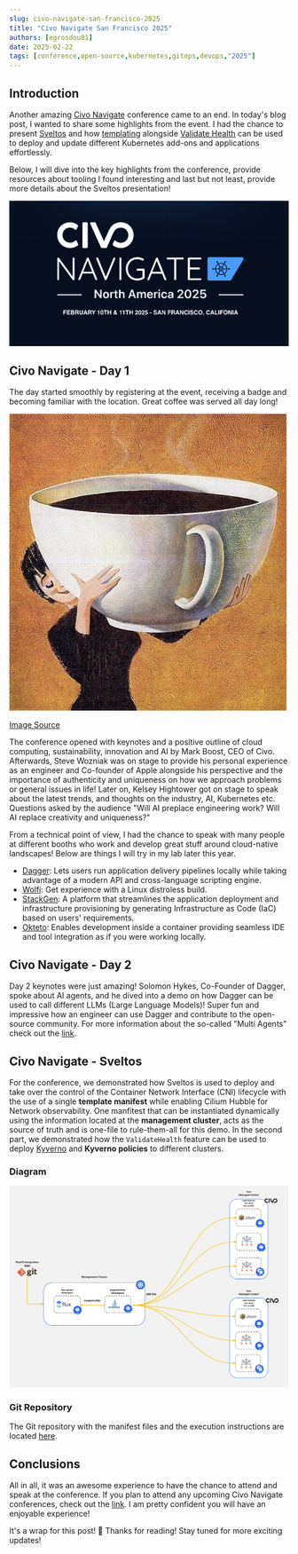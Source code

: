 ```yaml
---
slug: civo-navigate-san-francisco-2025
title: "Civo Navigate San Francisco 2025"
authors: [egrosdou01]
date: 2025-02-22
tags: [conference,open-source,kubernetes,gitops,devops,"2025"]
---
```


## Introduction

Another amazing [Civo Navigate](https://www.civo.com/navigate/north-america/2025) conference came to an end. In today's blog post, I wanted to share some highlights from the event. I had the chance to present [Sveltos](https://github.com/projectsveltos) and how [templating](https://projectsveltos.github.io/sveltos/template/intro_template/) alongside [Validate Health](https://projectsveltos.github.io/sveltos/addons/clusterprofile/#specvalidatehealths) can be used to deploy and update different Kubernetes add-ons and applications effortlessly. 

Below, I will dive into the key highlights from the conference, provide resources about tooling I found interesting and last but not least, provide more details about the Sveltos presentation!

![title image reading "Civo Navigate San Francisco 2025"](civo_navigate_san_francisco_2025.png)
<!--truncate-->

## Civo Navigate - Day 1

The day started smoothly by registering at the event, receiving a badge and becoming familiar with the location. Great coffee was served all day long!

![title image reading "Coffee"](coffee.png)

[Image Source](https://imgflip.com/memegenerator/43713348/large-coffee)

The conference opened with keynotes and a positive outline of cloud computing, sustainability, innovation and AI by Mark Boost, CEO of Civo. Afterwards, Steve Wozniak was on stage to provide his personal experience as an engineer and Co-founder of Apple alongside his perspective and the importance of authenticity and uniqueness on how we approach problems or general issues in life! Later on, Kelsey Hightower got on stage to speak about the latest trends, and thoughts on the industry, AI, Kubernetes etc. Questions asked by the audience "Will AI preplace engineering work? Will AI replace creativity and uniqueness?"

From a technical point of view, I had the chance to speak with many people at different booths who work and develop great stuff around cloud-native landscapes! Below are things I will try in my lab later this year.

- [Dagger](https://github.com/dagger/dagger): Lets users run application delivery pipelines locally while taking advantage of a modern API and cross-language scripting engine.
- [Wolfi](https://github.com/wolfi-dev): Get experience with a Linux distroless build.
- [StackGen](https://docs.appcd.io/): A platform that streamlines the application deployment and infrastructure provisioning by generating Infrastructure as Code (IaC) based on users' requirements.
- [Okteto](https://github.com/okteto/okteto): Enables development inside a container providing seamless IDE and tool integration as if you were working locally.

## Civo Navigate - Day 2

Day 2 keynotes were just amazing! Solomon Hykes, Co-Founder of Dagger, spoke about AI agents, and he dived into a demo on how Dagger can be used to call different LLMs (Large Language Models)! Super fun and impressive how an engineer can use Dagger and contribute to the open-source community. For more information about the so-called "Multi Agents" check out the [link](https://www.youtube.com/watch?v=25Vgj6vLydE).

## Civo Navigate - Sveltos

For the conference, we demonstrated how Sveltos is used to deploy and take over the control of the Container Network Interface (CNI) lifecycle with the use of a single **template manifest** while enabling Cilium Hubble for Network observability. One manfitest that can be instantiated dynamically using the information located at the **management cluster**, acts as the source of truth and is one-file to rule-them-all for this demo. In the second part, we demonstrated how the `ValidateHealth` feature can be used to deploy [Kyverno](https://kyverno.io/) and **Kyverno policies** to different clusters.

### Diagram

![title image reading "Civo Navigate San Francisco 2025"](civo_navigate_san_francisco_sveltos.jpg)

### Git Repository

The Git repository with the manifest files and the execution instructions are located [here](https://github.com/egrosdou01/civo-navigate/tree/main/resources/civo_navigate_north_america_2025).

## Conclusions

All in all, it was an awesome experience to have the chance to attend and speak at the conference. If you plan to attend any upcoming Civo Navigate conferences, check out the [link](https://www.civo.com/navigate). I am pretty confident you will have an enjoyable experience!

It's a wrap for this post! 🎉 Thanks for reading! Stay tuned for more exciting updates!